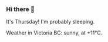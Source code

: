 ### Hi there :wave:

It's Thursday! I'm probably sleeping.

Weather in Victoria BC: sunny, at +11°C.

